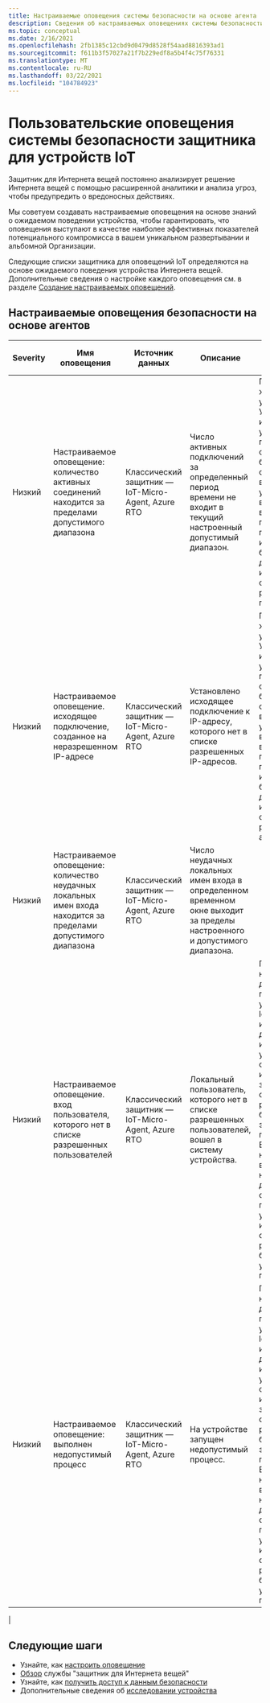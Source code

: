 ```yaml
---
title: Настраиваемые оповещения системы безопасности на основе агента
description: Сведения об настраиваемых оповещениях системы безопасности и рекомендуемом исправлении с помощью защитника для функций и служб на устройстве IoT.
ms.topic: conceptual
ms.date: 2/16/2021
ms.openlocfilehash: 2fb1385c12cbd9d0479d8528f54aad8816393ad1
ms.sourcegitcommit: f611b3f57027a21f7b229edf8a5b4f4c75f76331
ms.translationtype: MT
ms.contentlocale: ru-RU
ms.lasthandoff: 03/22/2021
ms.locfileid: "104784923"
---
```

# <a name="defender-for-iot-devices-custom-security-alerts"></a>Пользовательские оповещения системы безопасности защитника для устройств IoT

Защитник для Интернета вещей постоянно анализирует решение Интернета вещей с помощью расширенной аналитики и анализа угроз, чтобы предупредить о вредоносных действиях.

Мы советуем создавать настраиваемые оповещения на основе знаний о ожидаемом поведении устройства, чтобы гарантировать, что оповещения выступают в качестве наиболее эффективных показателей потенциального компромисса в вашем уникальном развертывании и альбомной Организации.

Следующие списки защитника для оповещений IoT определяются на основе ожидаемого поведения устройства Интернета вещей. Дополнительные сведения о настройке каждого оповещения см. в разделе [Создание настраиваемых оповещений](quickstart-create-custom-alerts.md).

## <a name="agent-based-security-custom-alerts"></a>Настраиваемые оповещения безопасности на основе агентов

| Severity | Имя оповещения | Источник данных | Описание | Предлагаемые способы исправления |
|--|--|--|--|--|
| Низкий | Настраиваемое оповещение: количество активных соединений находится за пределами допустимого диапазона | Классический защитник — IoT-Micro-Agent, Azure RTO | Число активных подключений за определенный период времени не входит в текущий настроенный допустимый диапазон. | Проверьте журналы устройств. Узнайте источник установки подключения и определите, безопасно ли оно. Если вредоносно, удалите возможные вредоносные программы и проанализируйте источник. Если безопасно, добавьте источник в список разрешенных подключений. |
| Низкий | Настраиваемое оповещение. исходящее подключение, созданное на неразрешенном IP-адресе | Классический защитник — IoT-Micro-Agent, Azure RTO | Установлено исходящее подключение к IP-адресу, которого нет в списке разрешенных IP-адресов. | Проверьте журналы устройств. Узнайте источник установки подключения и определите, безопасно ли оно. Если вредоносно, удалите возможные вредоносные программы и проанализируйте источник. Если безопасно, добавьте источник в список разрешенных IP-адресов. |
| Низкий | Настраиваемое оповещение: количество неудачных локальных имен входа находится за пределами допустимого диапазона | Классический защитник — IoT-Micro-Agent, Azure RTO | Число неудачных локальных имен входа в определенном временном окне выходит за пределы настроенного и допустимого диапазона. |  |
| Низкий | Настраиваемое оповещение. вход пользователя, которого нет в списке разрешенных пользователей | Классический защитник — IoT-Micro-Agent, Azure RTO | Локальный пользователь, которого нет в списке разрешенных пользователей, вошел в систему устройства. | При сохранении необработанных данных перейдите к учетной записи log Analytics и используйте данные для изучения устройства, определите источник, а затем исправьте список разрешений и блокировок для этих параметров. Если в настоящее время необработанные данные не сохраняются, перейдите на устройство и исправьте список разрешений и блокировок с учетом этих параметров. |
| Низкий | Настраиваемое оповещение: выполнен недопустимый процесс | Классический защитник — IoT-Micro-Agent, Azure RTO | На устройстве запущен недопустимый процесс. | При сохранении необработанных данных перейдите к учетной записи log Analytics и используйте данные для изучения устройства, определите источник, а затем исправьте список разрешений и блокировок для этих параметров. Если в настоящее время необработанные данные не сохраняются, перейдите на устройство и исправьте список разрешений и блокировок с учетом этих параметров. |
|

## <a name="next-steps"></a>Следующие шаги

- Узнайте, как [настроить оповещение](quickstart-create-custom-alerts.md)
- [Обзор](overview.md) службы "защитник для Интернета вещей"
- Узнайте, как [получить доступ к данным безопасности](how-to-security-data-access.md)
- Дополнительные сведения об [исследовании устройства](how-to-investigate-device.md)
